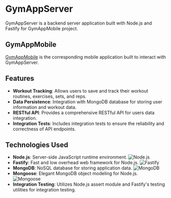 # GymAppServer

GymAppServer is a backend server application built with Node.js and Fastify for GymAppMobile project.

## GymAppMobile
[GymAppMobile](https://github.com/Baldziutki/GymAppMobile) is the corresponding mobile application built to interact with GymAppServer.

## Features

- **Workout Tracking**: Allows users to save and track their workout routines, exercises, sets, and reps.
- **Data Persistence**: Integration with MongoDB database for storing user information and workout data.
- **RESTful API**: Provides a comprehensive RESTful API for users data integration.
- **Integration Tests**: Includes integration tests to ensure the reliability and correctness of API endpoints.

## Technologies Used

- **Node.js**: Server-side JavaScript runtime environment. ![Node.js](https://img.shields.io/badge/-Node.js-339933?style=flat-square&logo=node.js&logoColor=white)
- **Fastify**: Fast and low overhead web framework for Node.js. ![Fastify](https://img.shields.io/badge/-Fastify-000000?style=flat-square&logo=fastify&logoColor=white)
- **MongoDB**: NoSQL database for storing application data. ![MongoDB](https://img.shields.io/badge/-MongoDB-47A248?style=flat-square&logo=mongodb&logoColor=white)
- **Mongoose**: Elegant MongoDB object modeling for Node.js. ![Mongoose](https://img.shields.io/badge/-Mongoose-880000?style=flat-square&logo=mongoose&logoColor=white)
- **Integration Testing**: Utilizes Node.js assert module and Fastify's testing utilities for integration testing.





